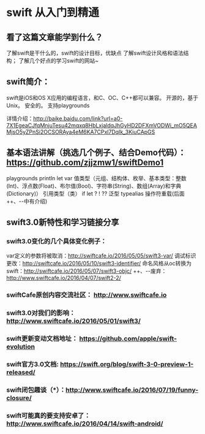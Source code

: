 # swift 从入门到精通

## 看了这篇文章能学到什么？
了解swift是干什么的，swift的设计目标，优缺点
了解swift设计风格和语法结构；
了解几个好点的学习swift的网站~

## swift简介：
swift是iOS和OS X应用的编程语言，和C、OC、C++都可以兼容。
开源的，基于Unix。
安全的。
支持playgrounds

详情介绍：http://baike.baidu.com/link?url=a0-7X1EgeaCJfqMnjuTesu42mqxq8HbLxjaldqJhGyHD2DFXmVODWi_mO5QEAMjsO5yZPnSi2OCSORAya4eM6KA7CPxl7DqIk_3KiuCApGS

## 基本语法讲解（挑选几个例子、结合Demo代码）：https://github.com/zjjzmw1/swiftDemo1
playgrounds
println
let
var
值类型（元组、结构体、枚举、基本类型：整数(Int)、浮点数(Float)、布尔值(Bool)、字符串(String)、数组(Array)和字典(Dictionary)）
引用类型（类）
if let
?
!
??
泛型
typealias
操作符重载(后面++、--中有介绍)
## swift3.0新特性和学习链接分享

### swift3.0变化的几个具体变化例子：
var定义的参数将被取消：http://swiftcafe.io/2016/05/05/swift3-var/
调试标识更改：http://swiftcafe.io/2016/05/10/swift3-identifier/
命名风格从oc转换为swift：http://swiftcafe.io/2016/05/07/swift3-objc/
++、--废弃：http://www.swiftcafe.io/2016/04/07/swift2-2/
### swiftCafe原创内容交流社区： http://www.swiftcafe.io

### swift3.0对我们的影响： http://www.swiftcafe.io/2016/05/01/swift3/

### swift更新变动文档地址： https://github.com/apple/swift-evolution

### swift官方3.0文档: https://swift.org/blog/swift-3-0-preview-1-released/

### swift闭包趣谈（*）：http://www.swiftcafe.io/2016/07/19/funny-closure/
### swift可能真的要支持安卓了：http://www.swiftcafe.io/2016/04/14/swift-android/





